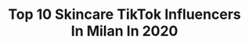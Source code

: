 ---
title: Top 10 Skincare TikTok Influencers In Milan In 2020
description: >-
  Find top skincare TikTok influencers in Milan in 2020. Most popular hashtags: #skincare #makeup #perte #beauty.
platform: TikTok
hits: 5
text_top: Discover the most popular TikTok influencers on inBeat.
text_bottom: inBeat aggregates 5 TikTok influencers like this in Milan, Italy for you to collaborate.
profiles:
  - username: "lalalalalexaa"
    fullname: >-
      Alexa Portoraro
    bio: >-
      eyy . . IG: Alexa.portoraro Twitter : AlexaPortoraro
    location: "Italy"
    followers: 3679
    engagement: 330
    commentsToLikes: 0.022439
    id: ck8vsi9vndpd80j78877buqhh
    verified: false
    hashtags: "#italy, #studenti, #belgium, #tiktok"
  - username: "martapareccini"
    fullname: >-
      Marta Pareccini
    bio: >-
      BEAUTY • FASHION • LIFESTYLE Vi aspetto anche su Instagram ⬇️ @martapareccini
    location: "Italy"
    followers: 28600
    engagement: 975
    commentsToLikes: 0.008799
    id: ck8vsi18kdnz70j788usd969d
    verified: false
    hashtags: "#skincare, #skincaretips, #fashion, #makeup"
  - username: "ileana.adamo"
    fullname: >-
      Ileana
    bio: >-
      18 🇮🇹✖️🇺🇸 Bergamo/AK, Anchorage Collab: ileanaadamo@virgilio.it
    location: "Italy"
    followers: 14700
    engagement: 1572
    commentsToLikes: 0.014310
    id: ck9no9vwwt0dq0j78ayiosuew
    verified: false
    hashtags: "#greenscreen, #comico, #funny, #mamma"
  - username: "ollarethegheing"
    fullname: >-
      OllareTheGheing
    bio: >-
      CLICCA SUL LINK PER LA HIT DELL' ANNO
    location: "Italy"
    followers: 2041
    engagement: 950
    commentsToLikes: 0.017247
    id: ckad3curkk2bm0i787v9kraqm
    verified: false
    hashtags: "#viral, #coronavirus, #foryou, #perte"
  - username: "asiarossi_01"
    fullname: >-
      larossi_01
    bio: >-
      
    location: "Italy"
    followers: 4592
    engagement: 736
    commentsToLikes: 0.023716
    id: ckcjfys95bbyd0j23zzpy0wur
    verified: false
    hashtags: "#green, #saldi, #passione, #tiger"
  - username: "francesco_beautycoach"
    fullname: >-
      FrancescoBeautyCoach
    bio: >-
      💫 TikTok Trends LIVE: Make-up, sopracciglia perfette, skincare, fitness ✨🌟✨
    location: "Italy"
    followers: 13500
    engagement: 1176
    commentsToLikes: 0.247744
    id: ckck5u04wqvuj0j23hqar0ei1
    verified: false
    hashtags: "#trend, #viral, #newtrend, #francescobeautycoach"
  - username: "giorgiaruggieri_"
    fullname: >-
      Giorgia Ruggieri
    bio: >-
      INSTAGRAM ⬆️ MAKE-UP, SKINCARE, UNGHIE, MODA,CAPELLI
    location: "Italy"
    followers: 6590
    engagement: 985
    commentsToLikes: 0.042450
    id: ck9du5lxff4kd0j78k0yl5mmd
    verified: false
    hashtags: "#fyp, #perte, #sephora, #andiamoneiperte"
  - username: "veronica.dambr"
    fullname: >-
      Veronica D'Ambrogio
    bio: >-
      🍝 CEO of MI TRUCCO CON IL CIBO 💋 Instagram: @veronica.dambr✨ 📍Salentina
    location: "Italy"
    followers: 68100
    engagement: 1288
    commentsToLikes: 0.022976
    id: cka67dzxckp680i7886k280qe
    verified: false
    hashtags: "#trucco, #mitruccoconilcibo, #makeupartist, #makeuphacks"
  - username: "jessicadenic"
    fullname: >-
      Jessica De Nicola 🌹
    bio: >-
      💅 Curiosità, trucchi e consigli sul mondo Beauty💄 💌 denicolajessica@gmail.com
    location: "Italy"
    followers: 318000
    engagement: 1599
    commentsToLikes: 0.010534
    id: ck8vshug6dmpg0j78bxaq31ie
    verified: false
    hashtags: "#unghiefinte, #nails, #curiosity, #skincare"
  - username: "she.makeup"
    fullname: >-
      Sheila 🔥
    bio: >-
      Italy. 🇮🇹 23 y.o.
    location: "Italy"
    followers: 2574
    engagement: 632
    commentsToLikes: 0.057354
    id: ck9du5jf4f3uq0j78k891aosm
    verified: false
    hashtags: "#tiktokitalia, #makeup, #italia, #beauty"
---